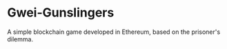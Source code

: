 # Gwei-Gunslingers
A simple blockchain game developed in Ethereum, based on the prisoner's dilemma.
